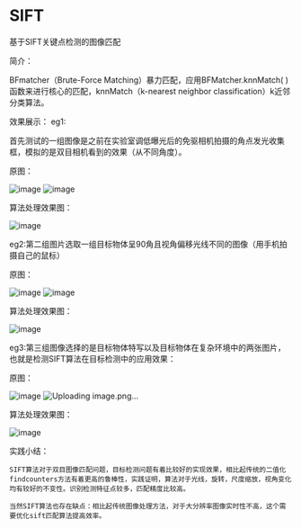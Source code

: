 # SIFT
基于SIFT关键点检测的图像匹配

简介：

BFmatcher（Brute-Force Matching）暴力匹配，应用BFMatcher.knnMatch( )函数来进行核心的匹配，knnMatch（k-nearest neighbor classification）k近邻分类算法。

效果展示：
eg1:

首先测试的一组图像是之前在实验室调低曝光后的免驱相机拍摄的角点发光收集框，模拟的是双目相机看到的效果（从不同角度）。

原图：

![image](https://user-images.githubusercontent.com/75011654/225857325-a16ecb8b-f94f-4eab-a6e9-24d7fad5f010.png)
![image](https://user-images.githubusercontent.com/75011654/225857510-a78297bc-1327-4053-a551-e67c093ea17c.png)

算法处理效果图：

![image](https://user-images.githubusercontent.com/75011654/225856768-adbff9f8-3a77-4802-8ea2-06f82a106194.png)

eg2:第二组图片选取一组目标物体呈90角且视角偏移光线不同的图像（用手机拍摄自己的鼠标）

原图：

![image](https://user-images.githubusercontent.com/75011654/225858192-e8bdc5f5-1b3c-4ed6-acc0-afa71ff5c9f6.png)
![image](https://user-images.githubusercontent.com/75011654/225858226-7fa57f61-df9e-446e-a81d-9f20540ed10f.png)

算法处理效果图：

![image](https://user-images.githubusercontent.com/75011654/225856798-3687d810-20a2-4f38-8269-7a22a1a599a0.png)

eg3:第三组图像选择的是目标物体特写以及目标物体在复杂环境中的两张图片，也就是检测SIFT算法在目标检测中的应用效果：

原图：

![image](https://user-images.githubusercontent.com/75011654/225858531-5092362c-4e72-441e-ae2e-337c798de800.png)
![Uploading image.png…]()

算法处理效果图：

![image](https://user-images.githubusercontent.com/75011654/225856838-8ddf29e5-5c71-4b1b-83af-8809404df4e5.png)

实践小结：

	SIFT算法对于双目图像匹配问题，目标检测问题有着比较好的实现效果，相比起传统的二值化findcounters方法有着更高的鲁棒性，实践证明，算法对于光线，旋转，尺度缩放，视角变化均有较好的不变性。识别检测特征点较多，匹配精度比较高。
  
	当然SIFT算法也存在缺点：相比起传统图像处理方法，对于大分辨率图像实时性不高，这个需要优化sift匹配算法提高效率。
